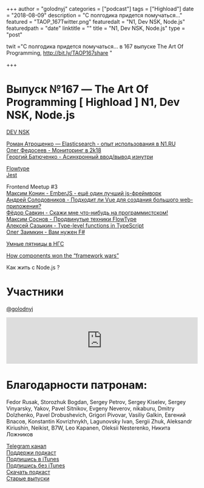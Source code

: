 +++
author = "golodnyj"
categories = ["podcast"]
tags = ["Highload"]
date = "2018-08-09"
description = "С полгодика придется помучаться..."
featured = "TAOP_167Twitter.png"
featuredalt = "N1, Dev NSK, Node.js"
featuredpath = "date"
linktitle = ""
title = "N1, Dev NSK, Node.js"
type = "post"

twit ="С полгодика придется помучаться... в 167 выпуске The Art Of Programming, http://bit.ly/TAOP167share "
   
+++
# Выпуск №167 — The Art Of Programming [ Highload ] N1, Dev NSK, Node.js  

[DEV NSK](https://www.youtube.com/channel/UCKb4uMWix5GCUW468cW_qVw)  
  
[Роман Атрощенко — Elasticsearch - опыт использования в N1.RU](https://www.youtube.com/watch?v=Kehv7hh966I)  
[Олег Федосеев - Мониторинг в 2k18](https://www.youtube.com/watch?v=pPaGO9n0_E8)  
[Георгий Батюченко - Асинхронный ввод/вывод изнутри](https://www.youtube.com/watch?v=eND8vVQtXjc)  
  
[Flowtype](https://flow.org/en/)  
[Jest](https://facebook.github.io/jest/)  
  
Frontend Meetup #3  
[Максим Конин - EmberJS - ещё один лучший js-фреймворк](https://www.youtube.com/watch?v=SjEsPZHUG-A)  
[Андрей Солодовников - Подходит ли Vue для создания большого web-приложения?](https://www.youtube.com/watch?v=mBmCSXr4TSg)  
[Фёдор Савкин - Скажи мне что-нибудь на программистском!](https://www.youtube.com/watch?v=fLuRX-1_Bjo)  
[Максим Соснов - Продвинутые техники FlowType](https://www.youtube.com/watch?v=Or9G1m4kQag )  
[Алексей Сазыкин - Type-level functions in TypeScript](https://www.youtube.com/watch?v=Z214OwivNso)  
[Олег Заимкин - Вам нужен F#](https://www.youtube.com/watch?v=speY5apfUBg)   
  
[Умные пятницы в НГС](https://www.youtube.com/watch?v=6TI9dVfuhgM)  
  
[How components won the “framework wars”](https://codewithhugo.com/how-components-won-the-framework-wars/)  
  
Как жить с Node.js ?  
  
# Участники
[@golodnyj](https://twitter.com/golodnyj/)  
  
<iframe title="Выпуск №167 — The Art Of Programming [ Highload ] N1, Dev NSK, Node.js" src="https://www.podbean.com/media/player/ck846-96e844?from=usersite&skin=1&share=1&fonts=Helvetica&auto=0&download=1&version=1" height="122" width="100%" style="border: none;" scrolling="no" data-name="pb-iframe-player"></iframe>
  
# Благодарности патронам: 
Fedor Rusak, Storozhuk Bogdan, Sergey Petrov, Sergey Kiselev, Sergey Vinyarsky, Yakov, Pavel Sitnikov, Evgeny Neverov, nikaburu, Dmitry Dolzhenko, Pavel Drobushevich, Grigori Pivovar, Vasiliy Galkin, Евгений Власов, Konstantin Kovrizhnykh, Lagunovsky Ivan, Sergii Zhuk, Aleksandr Kiriushin, Neikist, B7W, Leo Kapanen, Oleksii Nesterenko, Никита Ложников

[Telegram канал](http://bit.ly/taoplive)  
[Поддержи подкаст](http://bit.ly/TAOPpatron)  
[Подпишись в iTunes](http://bit.ly/TAOPiTunes)  
[Подпишись без iTunes](http://bit.ly/TAOPrss)   
[Скачать подкаст](http://bit.ly/TAOP167mp3)  
[Старые выпуски](http://bit.ly/oldtaop)
